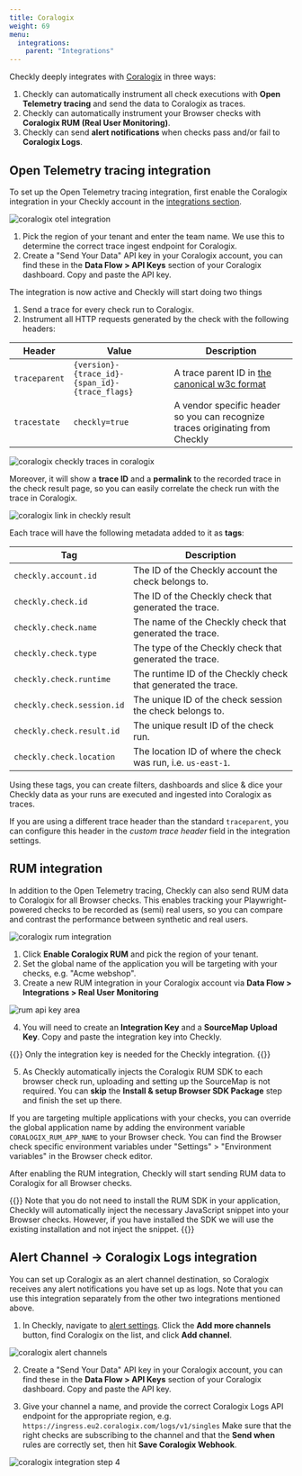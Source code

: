 ```yaml
---
title: Coralogix
weight: 69
menu:
  integrations:
    parent: "Integrations"
---
```


Checkly deeply integrates with [Coralogix](https://coralogix.com/) in three ways:

1. Checkly can automatically instrument all check executions with **Open Telemetry tracing** and send the data to Coralogix 
as traces.
2. Checkly can automatically instrument your Browser checks with **Coralogix RUM (Real User Monitoring)**.
3. Checkly can send **alert notifications** when checks pass and/or fail to **Coralogix Logs**.

## Open Telemetry tracing integration

To set up the Open Telemetry tracing integration, first enable the Coralogix integration in your Checkly account in the
[integrations section](https://app.checklyhq.com/settings/account/integrations).

![coralogix otel integration](/docs/images/integrations/coralogix/cx_otel_int1.png)

1. Pick the region of your tenant and enter the team name. We use this to determine the correct trace ingest endpoint for Coralogix.
2. Create a "Send Your Data" API key in your Coralogix account, you can find these in the **Data Flow > API Keys** section 
of your Coralogix dashboard. Copy and paste the API key.

The integration is now active and Checkly will start doing two things

1. Send a trace for every check run to Coralogix.
2. Instrument all HTTP requests generated by the check with the following headers:

| Header        | Value                                          | Description                                                                                                           |  
|---------------|------------------------------------------------|-----------------------------------------------------------------------------------------------------------------------|
| `traceparent` | `{version}-{trace_id}-{span_id}-{trace_flags}` | A trace parent ID in [the canonical w3c format](https://www.w3.org/TR/trace-context/#traceparent-header-field-values) |
| `tracestate`  | `checkly=true`                                 | A vendor specific header so you can recognize traces originating from Checkly                                         |

![coralogix checkly traces in coralogix](/docs/images/integrations/coralogix/cx_otel_int2.png)

Moreover, it will show a **trace ID** and a **permalink** to the recorded trace in the check result page, so you can easily
correlate the check run with the trace in Coralogix.

![coralogix link in checkly result](/docs/images/integrations/coralogix/cx_otel_int3.png)

Each trace will have the following metadata added to it as **tags**: 

| Tag                        | Description                                                   |
|----------------------------|---------------------------------------------------------------|
| `checkly.account.id`       | The ID of the Checkly account the check belongs to.           |
| `checkly.check.id`         | The ID of the Checkly check that generated the trace.         |
| `checkly.check.name`       | The name of the Checkly check that generated the trace.       |
| `checkly.check.type`       | The type of the Checkly check that generated the trace.       |
| `checkly.check.runtime`    | The runtime ID of the Checkly check that generated the trace. |
| `checkly.check.session.id` | The unique ID of the check session the check belongs to.      |
| `checkly.check.result.id`  | The unique result ID of the check run.                        |
| `checkly.check.location`   | The location ID of where the check was run, i.e. `us-east-1`. |

Using these tags, you can create filters, dashboards and slice & dice your Checkly data as your runs are executed and
ingested into Coralogix as traces.

If you are using a different trace header than the standard `traceparent`, you can configure this header in the *custom 
trace header* field in the integration settings.

## RUM integration

In addition to the Open Telemetry tracing, Checkly can also send RUM data to Coralogix for all Browser checks. This enables
tracking your Playwright-powered checks to be recorded as (semi) real users, so you can compare and contrast the performance
between synthetic and real users.

![coralogix rum integration](/docs/images/integrations/coralogix/cx_rum_int1.png)

1. Click **Enable Coralogix RUM** and pick the region of your tenant.
2. Set the global name of the application you will be targeting with your checks, e.g. "Acme webshop".
3. Create a new RUM integration in your Coralogix account via **Data Flow > Integrations > Real User Monitoring**

![rum api key area](/docs/images/integrations/coralogix/cx_rum_api_creation.png)

4. You will need to create an **Integration Key** and a **SourceMap Upload Key**. 
Copy and paste the integration key into Checkly.

{{<info>}}
Only the integration key is needed for the Checkly integration.
{{</info>}}

5. As Checkly automatically injects the Coralogix RUM SDK to each browser check run, uploading and setting up the SourceMap is not required. You can **skip** the **Install & setup Browser SDK Package** step and finish the set up there.

If you are targeting multiple applications with your checks, you can override the global application name by adding the
environment variable `CORALOGIX_RUM_APP_NAME` to your Browser check. You can find the Browser check specific environment
variables under "Settings" > "Environment variables" in the Browser check editor.

After enabling the RUM integration, Checkly will start sending RUM data to Coralogix for all Browser checks.

{{<info>}}
Note that you do not need to install the RUM SDK in your application, Checkly will automatically inject the necessary
JavaScript snippet into your Browser checks. However, if you have installed the SDK we will use the existing installation
and not inject the snippet.
{{</info>}}

## Alert Channel → Coralogix Logs integration

You can set up Coralogix as an alert channel destination, so Coralogix receives any alert notifications you have set up as logs.
Note that you can use this integration separately from the other two integrations mentioned above.

1. In Checkly, navigate to [alert settings](https://app.checklyhq.com/alerts/settings/). Click the **Add more channels** 
button, find Coralogix on the list, and click **Add channel**.

![coralogix alert channels](/docs/images/integrations/coralogix/coralogix_alert_channels.png)

2. Create a "Send Your Data" API key in your Coralogix account, you can find these in the **Data Flow > API Keys** section
of your Coralogix dashboard. Copy and paste the API key.

2. Give your channel a name, and provide the correct Coralogix Logs API endpoint for the appropriate region, e.g. 
`https://ingress.eu2.coralogix.com/logs/v1/singles` Make sure that the right checks are subscribing to the channel and 
that the **Send when** rules are correctly set, then hit **Save Coralogix Webhook**.

![coralogix integration step 4](/docs/images/integrations/coralogix/coralogix_step4.png)

